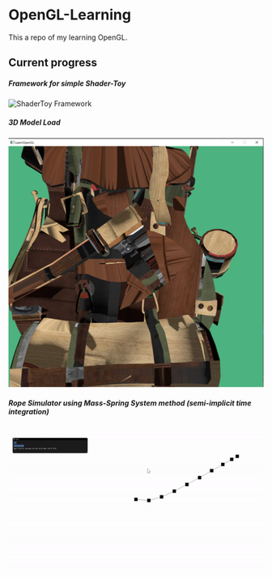 # OpenGL-Learning
This a repo of my learning OpenGL.



## Current progress

##### Framework for simple Shader-Toy

![ShaderToy Framework](./SP-OpenGL-FrameworkForShaderToy/ShaderToy.gif)

##### 3D Model Load

![3D Model Load](./14-Assimp-3DModelLoading/ModelLoad.png)

##### Rope Simulator using Mass-Spring System method (semi-implicit time integration)

![Rope Simulator](./SP-RopeSimulator/RopeSimulator.gif) 